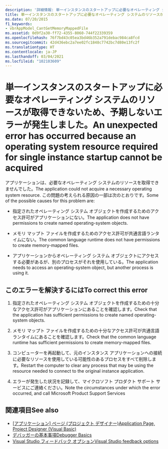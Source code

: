 ```yaml
---
description: '詳細情報: 単一インスタンスのスタートアップに必要なオペレーティング システムのリソースが取得できないため、予期しないエラーが発生しました。'
title: 単一インスタンスのスタートアップに必要なオペレーティング システムのリソースが取得できないため、予期しないエラーが発生しました。
ms.date: 07/20/2015
f1_keywords:
- vbrAppModel_CantGetMemoryMappedFile
ms.assetid: 0d9f2a30-ff72-4355-8060-744f22339359
ms.openlocfilehash: 76f7bd43c05ea3bd46b352a791debac984ca8fcd
ms.sourcegitcommit: 42d436ebc2a7ee02fc1848c7742bc7d80e13fc2f
ms.translationtype: HT
ms.contentlocale: ja-JP
ms.lasthandoff: 03/04/2021
ms.locfileid: "102103609"
---
```

# <a name="an-unexpected-error-has-occurred-because-an-operating-system-resource-required-for-single-instance-startup-cannot-be-acquired"></a><span data-ttu-id="e4139-103">単一インスタンスのスタートアップに必要なオペレーティング システムのリソースが取得できないため、予期しないエラーが発生しました。</span><span class="sxs-lookup"><span data-stu-id="e4139-103">An unexpected error has occurred because an operating system resource required for single instance startup cannot be acquired</span></span>

<span data-ttu-id="e4139-104">アプリケーションは、必要なオペレーティング システムのリソースを取得できませんでした。</span><span class="sxs-lookup"><span data-stu-id="e4139-104">The application could not acquire a necessary operating system resource.</span></span> <span data-ttu-id="e4139-105">この問題の考えられる原因の一部は次のとおりです。</span><span class="sxs-lookup"><span data-stu-id="e4139-105">Some of the possible causes for this problem are:</span></span>  
  
- <span data-ttu-id="e4139-106">指定されたオペレーティング システム オブジェクトを作成するためのアクセス許可がアプリケーションにない。</span><span class="sxs-lookup"><span data-stu-id="e4139-106">The application does not have permissions to create named operating-system objects.</span></span>  
  
- <span data-ttu-id="e4139-107">メモリ マップト ファイルを作成するためのアクセス許可が共通言語ランタイムにない。</span><span class="sxs-lookup"><span data-stu-id="e4139-107">The common language runtime does not have permissions to create memory-mapped files.</span></span>  
  
- <span data-ttu-id="e4139-108">アプリケーションからオペレーティング システム オブジェクトにアクセスする必要があるが、別のプロセスがそれを使用している。</span><span class="sxs-lookup"><span data-stu-id="e4139-108">The application needs to access an operating-system object, but another process is using it.</span></span>  
  
## <a name="to-correct-this-error"></a><span data-ttu-id="e4139-109">このエラーを解決するには</span><span class="sxs-lookup"><span data-stu-id="e4139-109">To correct this error</span></span>  
  
1. <span data-ttu-id="e4139-110">指定されたオペレーティング システム オブジェクトを作成するための十分なアクセス許可がアプリケーションにあることを確認します。</span><span class="sxs-lookup"><span data-stu-id="e4139-110">Check that the application has sufficient permissions to create named operating-system objects.</span></span>  
  
2. <span data-ttu-id="e4139-111">メモリ マップト ファイルを作成するための十分なアクセス許可が共通言語ランタイムにあることを確認します。</span><span class="sxs-lookup"><span data-stu-id="e4139-111">Check that the common language runtime has sufficient permissions to create memory-mapped files.</span></span>  
  
3. <span data-ttu-id="e4139-112">コンピューターを再起動して、元のインスタンス アプリケーションへの接続に必要なリソースを使用している可能性のあるプロセスをすべて削除します。</span><span class="sxs-lookup"><span data-stu-id="e4139-112">Restart the computer to clear any process that may be using the resource needed to connect to the original instance application.</span></span>  
  
4. <span data-ttu-id="e4139-113">エラーが発生した状況を記録して、マイクロソフト プロダクト サポート サービスにご連絡ください。</span><span class="sxs-lookup"><span data-stu-id="e4139-113">Note the circumstances under which the error occurred, and call Microsoft Product Support Services</span></span>  
  
## <a name="see-also"></a><span data-ttu-id="e4139-114">関連項目</span><span class="sxs-lookup"><span data-stu-id="e4139-114">See also</span></span>

- <span data-ttu-id="e4139-115">[[アプリケーション] ページ (プロジェクト デザイナー)](/visualstudio/ide/reference/application-page-project-designer-visual-basic)</span><span class="sxs-lookup"><span data-stu-id="e4139-115">[Application Page, Project Designer (Visual Basic)](/visualstudio/ide/reference/application-page-project-designer-visual-basic)</span></span>
- [<span data-ttu-id="e4139-116">デバッガーの基本事項</span><span class="sxs-lookup"><span data-stu-id="e4139-116">Debugger Basics</span></span>](/visualstudio/debugger/debugger-basics)
- [<span data-ttu-id="e4139-117">Visual Studio フィードバック オプション</span><span class="sxs-lookup"><span data-stu-id="e4139-117">Visual Studio feedback options</span></span>](/visualstudio/ide/feedback-options)
